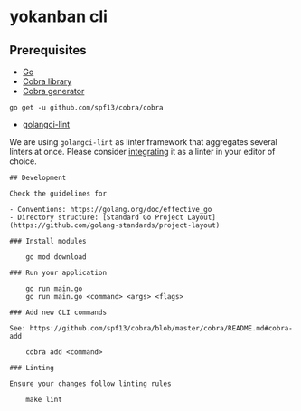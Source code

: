 # yokanban cli

## Prerequisites

- [Go](https://golang.org/doc/install)
- [Cobra library](https://github.com/spf13/cobra#readme)
- [Cobra generator](https://github.com/spf13/cobra/blob/master/cobra/README.md)

```
go get -u github.com/spf13/cobra/cobra
```
- [golangci-lint](https://golangci-lint.run/usage/install/)

We are using `golangci-lint` as linter framework that aggregates several linters at once.
Please consider [integrating](https://golangci-lint.run/usage/integrations/) it as a linter in your editor of choice. 

```
## Development

Check the guidelines for

- Conventions: https://golang.org/doc/effective_go
- Directory structure: [Standard Go Project Layout](https://github.com/golang-standards/project-layout)

### Install modules

    go mod download

### Run your application

    go run main.go
    go run main.go <command> <args> <flags>

### Add new CLI commands

See: https://github.com/spf13/cobra/blob/master/cobra/README.md#cobra-add

    cobra add <command>

### Linting

Ensure your changes follow linting rules

    make lint
